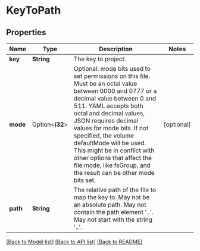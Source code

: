 # KeyToPath

## Properties

Name | Type | Description | Notes
------------ | ------------- | ------------- | -------------
**key** | **String** | The key to project. | 
**mode** | Option<**i32**> | Optional: mode bits used to set permissions on this file. Must be an octal value between 0000 and 0777 or a decimal value between 0 and 511. YAML accepts both octal and decimal values, JSON requires decimal values for mode bits. If not specified, the volume defaultMode will be used. This might be in conflict with other options that affect the file mode, like fsGroup, and the result can be other mode bits set. | [optional]
**path** | **String** | The relative path of the file to map the key to. May not be an absolute path. May not contain the path element '..'. May not start with the string '..'. | 

[[Back to Model list]](../README.md#documentation-for-models) [[Back to API list]](../README.md#documentation-for-api-endpoints) [[Back to README]](../README.md)


